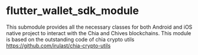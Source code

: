 # flutter_wallet_sdk_module

This submodule provides all the necessary classes for both Android and iOS native project to interact with the Chia and Chives blockchains.
This module is based on the outstanding code of chia crypto utils https://github.com/irulast/chia-crypto-utils

